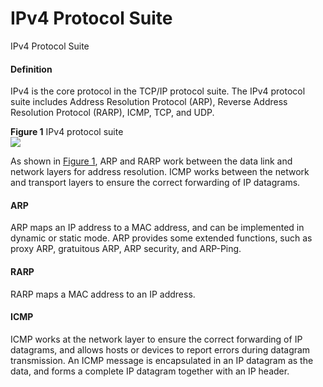 IPv4 Protocol Suite
===================

IPv4 Protocol Suite

#### Definition

IPv4 is the core protocol in the TCP/IP protocol suite. The IPv4 protocol suite includes Address Resolution Protocol (ARP), Reverse Address Resolution Protocol (RARP), ICMP, TCP, and UDP.

**Figure 1** IPv4 protocol suite  
![](figure/en-us_image_0000001176663343.png)

As shown in [Figure 1](#EN-US_CONCEPT_0000001130623784__fig755781785412), ARP and RARP work between the data link and network layers for address resolution. ICMP works between the network and transport layers to ensure the correct forwarding of IP datagrams.



#### ARP

ARP maps an IP address to a MAC address, and can be implemented in dynamic or static mode. ARP provides some extended functions, such as proxy ARP, gratuitous ARP, ARP security, and ARP-Ping.


#### RARP

RARP maps a MAC address to an IP address.


#### ICMP

ICMP works at the network layer to ensure the correct forwarding of IP datagrams, and allows hosts or devices to report errors during datagram transmission. An ICMP message is encapsulated in an IP datagram as the data, and forms a complete IP datagram together with an IP header.